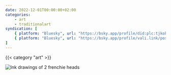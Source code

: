 ```yaml
---
date: 2022-12-01T00:00:00+02:00
categories:
    - art
    - traditionalart
syndication: [
    { platform: "Bluesky", url: "https://bsky.app/profile/did:plc:tjkokzqdnfzzlaxdjjzzzi5b/post/3kaae3zedsu27", hidden: true },
    { platform: "Bluesky", url: "https://bsky.app/profile/vali.link/post/3kaae3zedsu27" }
]
---
```

{{< category "art" >}}

<img class="u-featured" src="/posts/2022-12-01_0000/frenchie faces.jpg" alt="Ink drawings of 2 frenchie heads" loading="lazy">
